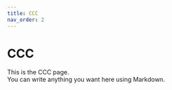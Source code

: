 ```yaml
---
title: CCC
nav_order: 2
---
```


# CCC

This is the CCC page.  
You can write anything you want here using Markdown.
